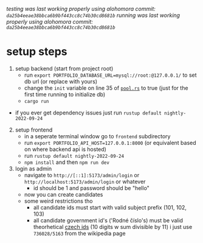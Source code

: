 *testing was last working properly using alohomora commit: `da25b4eeae38bbca6b9bf443cc8c74b30cd8681b`*
*running was last working properly using alohomora commit: `da25b4eeae38bbca6b9bf443cc8c74b30cd8681b`*
# setup steps
1. setup backend (start from project root)
    - run `export PORTFOLIO_DATABASE_URL=mysql://root:@127.0.0.1/` to set db url (or replace with yours)
    - change the `init` variable on line 35 of [`pool.rs`](/api/src/pool.rs) to true (just for the first time running to initialize db)
    - `cargo run`
- if you ever get dependency issues just run `rustup default nightly-2022-09-24`
2. setup frontend
    - in a seperate terminal window go to `frontend` subdirectory
    - run `export PORTFOLIO_API_HOST=127.0.0.1:8000` (or equivalent based on where backend api is hosted)
    - run `rustup default nightly-2022-09-24`
    - `npm install` and then `npm run dev`
3. login as admin
    - navigate to `http://[::1]:5173/admin/login` or `http://localhost:5173/admin/login` or whatever
        - id should be 1 and password should be "hello"
    - now you can create candidates
    - some weird restrictions tho
        - all candidate ids must start with valid subject prefix (101, 102, 103)
        - all candidate government id's ('Rodné číslo's) must be valid theorhetical [czech ids](https://cs.wikipedia.org/wiki/Rodn%C3%A9_%C4%8D%C3%ADslo#Kontroln%C3%AD_%C4%8D%C3%ADslice) (10 digits w sum divisible by 11) i just use `736028/5163` from the wikipedia page